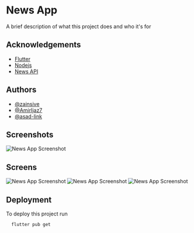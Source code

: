 
# News App

A brief description of what this project does and who it's for


## Acknowledgements

 - [Flutter](https://docs.flutter.dev/)
 - [Nodejs](https://nodejs.org/en/docs/)
 - [News API](https://newsapi.org/)


## Authors

- [@zainsive](https://github.com/zainsive)
- [@AmirIjaz7](https://github.com/AamirIjaz7)
- [@asad-link](https://github.com/asad-link)


## Screenshots

![News App Screenshot](https://raw.githubusercontent.com/zainsive/news-app-flutter/master/ss/Scene1.png)
## Screens
![News App Screenshot](https://raw.githubusercontent.com/zainsive/news-app-flutter/master/ss/Scene%202.png)
![News App Screenshot](https://raw.githubusercontent.com/zainsive/news-app-flutter/master/ss/scene%204.png)
![News App Screenshot](https://raw.githubusercontent.com/zainsive/news-app-flutter/master/ss/scene%205.png)


## Deployment

To deploy this project run

```bash
  flutter pub get
```

